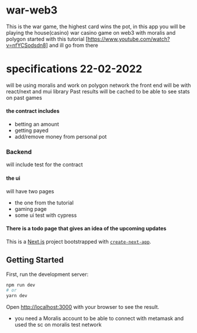 # war-web3

This is the war game, the highest card wins the pot, in this app you will be playing the house(casino)
war casino game on web3 with moralis and polygon
started with this tutorial [https://www.youtube.com/watch?v=nfYCSodsdn8] and ill go from there

# specifications 22-02-2022

will be using moralis and work on polygon network
the front end will be with react/next and mui library
Past results will be cached to be able to see stats on past games

#### the contract includes

- betting an amount
- getting payed
- add/remove money from personal pot

### Backend

will include test for the contract

#### the ui

will have two pages

- the one from the tutorial
- gaming page
- some ui test with cypress

#### There is a todo page that gives an idea of the upcoming updates

This is a [Next.js](https://nextjs.org/) project bootstrapped with [`create-next-app`](https://github.com/vercel/next.js/tree/canary/packages/create-next-app).

## Getting Started

First, run the development server:

```bash
npm run dev
# or
yarn dev
```

Open [http://localhost:3000](http://localhost:3000) with your browser to see the result.

- you need a Moralis account to be able to connect with metamask and used the sc on moralis test network
